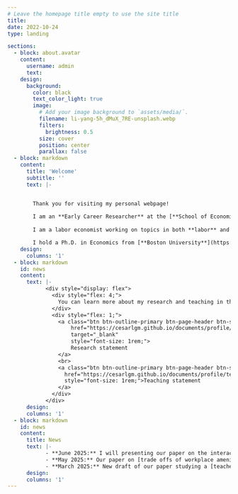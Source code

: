```yaml
---
# Leave the homepage title empty to use the site title
title:
date: 2022-10-24
type: landing

sections:
  - block: about.avatar
    content:
      username: admin
      text: 
    design:
      background:
        color: black
        text_color_light: true
        image:
          # Add your image background to `assets/media/`.
          filename: li-yang-5h_dMuX_7RE-unsplash.webp
          filters:
            brightness: 0.5
          size: cover
          position: center
          parallax: false
  - block: markdown
    content:
      title: 'Welcome'
      subtitle: ''
      text: |-


        Thank you for visiting my personal webpage! 
        
        I am an **Early Career Researcher** at the [**School of Economics of the University of Edinburgh**](https://www.ed.ac.uk/economics). 
        
        I am a labor economist working on topics in both **labor** and **development economics**. I am particularly interested in issues related to gender inequality, skill acquisition, and education.

        I hold a Ph.D. in Economics from [**Boston University**](https://www.bu.edu/econ/). I pronounce my name as [ˈse.saɾ].
    design:
      columns: '1'
  - block: markdown
    id: news
    content:
      text: |-
            <div style="display: flex">
              <div style="flex: 4;">
                You can learn more about my research and teaching in the statements below or by heading to my <a href="/research/">research</a> and <a href="/teaching/">teaching</a> pages.
              </div>
              <div style="flex: 1;">
                <a class="btn btn-outline-primary btn-page-header btn-sm"
                    href="https://cesarlgm.github.io/documents/profile/research_statement_cesarlgm.pdf"
                    target="_blank"
                    style="font-size: 1rem;">
                    Research statement
                </a>
                <br>
                <a class="btn btn-outline-primary btn-page-header btn-sm" 
                  href="https://cesarlgm.github.io/documents/profile/teaching_statement_cesarlgm.pdf" target="_blank" 
                  style="font-size: 1rem;">Teaching statement
                </a>
              </div>
            </div>
      design:
      columns: '1'
  - block: markdown
    id: news
    content:
      title: News
      text: |-
            - **June 2025:** I will presenting our paper on the interaction between [education and skills at work](/research/#skill-use) at the AASLE-SOLE-EALE Joint Conference in Toronto.
            - **May 2025:** Our paper on [trade offs of workplace amenities](/research/#amenities) was published in *AEA Papers and Proceedings*. 
            - **March 2025:** New draft of our paper studying a [teacher training intervention](/research/#smk) in Indonesian vocational high schools.
      design:
      columns: '1'
---
```

